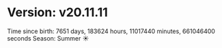# Version: v20.11.11
Time since birth: 7651 days, 183624 hours, 11017440 minutes, 661046400 seconds
Season: Summer ☀️
